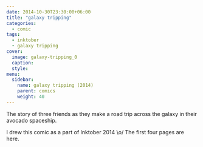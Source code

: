 ```yaml
---
date: 2014-10-30T23:30:00+06:00
title: "galaxy tripping"
categories:
  - comic
tags:
  - inktober
  - galaxy tripping
cover:
  image: galaxy-tripping_0
  caption:
  style:
menu:
  sidebar:
    name: galaxy tripping (2014)
    parent: comics
    weight: 40
---
```


The story of three friends as they make a road trip across the galaxy in their avocado spaceship.

I drew this comic as a part of Inktober 2014 \o/ The first four pages are here.
